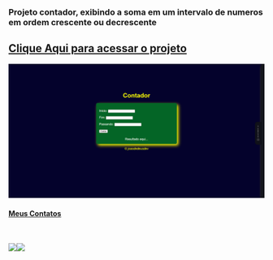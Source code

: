 ### Projeto contador, exibindo a soma em um intervalo de numeros em ordem crescente ou decrescente
## <a href="https://contator-iota.vercel.app/">Clique Aqui para acessar o projeto
<img src=print.png>

#### Meus Contatos
# <a href = "mailto:joaodedeusrsfilho@gmail.com"><img src="https://img.shields.io/badge/-Gmail-%23333?style=for-the-badge&logo=gmail&logoColor=white" target="_blank"></a><a href="https://www.linkedin.com/in/joaodedeusrsfilho" target="_blank"><img src="https://img.shields.io/badge/-LinkedIn-%230077B5?style=for-the-badge&logo=linkedin&logoColor=white" target="_blank"></a> 
